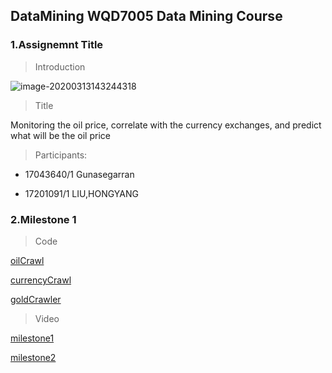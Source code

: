 ## DataMining WQD7005 Data Mining Course



### 1.Assignemnt Title

> Introduction

![image-20200313143244318](https://tva1.sinaimg.cn/large/00831rSTgy1gcsafj84etj311y0sggr3.jpg)

> Title

   Monitoring the oil price, correlate with the currency exchanges, and predict what will be the oil price


> Participants:

- 17043640/1 Gunasegarran

- 17201091/1 LIU,HONGYANG



### 2.Milestone 1



> Code

[oilCrawl](https://github.com/LIU-HONGYANG/DataMining/blob/master/milestone1/oilCrawl/oilCrawl.py)

[currencyCrawl](https://github.com/LIU-HONGYANG/DataMining/blob/master/milestone1/currencyCrawl/currencyCrawl.py)

[goldCrawler](https://github.com/LIU-HONGYANG/DataMining/blob/master/milestone1/goldCrawler/goldCrawler.py)






> Video

[milestone1](https://drive.google.com/file/d/1KrrsCMB0a2NQ_mDKLDcw9Ky1hAwy11aB/view)

[milestone2]()

